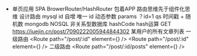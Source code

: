 - 单页应用 SPA 
    BrowerRouter/HashRouter 包着APP
        路由思维先于组件化思维
    设计路由 mysql id 自增 唯一
    id 动态参数 params
    ？id=1 qs
    时间戳 + 随机数
    mongodb NOSQL 非关系型数据库 hashCode hash运算
    GET https://juejin.cn/post/7090222005944844302
    某用户的所有文章列表
    一级路由
    <Route path="/post/:id" element={<Detail />} />
    <Route path="/post/:id" element={<User />} />
    二级路由
    <Route path="/post/:id/posts" element={<UserPosts />} />